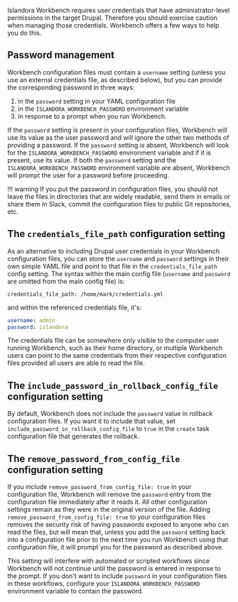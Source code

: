 Islandora Workbench requires user credentials that have administrator-level permissions in the target Drupal. Therefore you should exercise caution when managing those credentials. Workbench offers a few ways to help you do this.

## Password management

Workbench configuration files must contain a `username` setting (unless you use an external credentials file, as described below), but you can provide the corresponding password in three ways:

1. in the `password` setting in your YAML configuration file
1. in the `ISLANDORA_WORKBENCH_PASSWORD` environment variable
1. in response to a prompt when you run Workbench.

If the `password` setting is present in your configuration files, Workbench will use its value as the user password and will ignore the other two methods of providing a password. If the `password` setting is absent, Workbench will look for the `ISLANDORA_WORKBENCH_PASSWORD` environment variable and if it is present, use its value. If both the `password` setting and the `ISLANDORA_WORKBENCH_PASSWORD` environment variable are absent, Workbench will prompt the user for a password before proceeding.

!!! warning
    If you put the password in configuration files, you should not leave the files in directories that are widely readable, send them in emails or share them in Slack, commit the configuration files to public Git repositories, etc.

## The `credentials_file_path` configuration setting

As an alternative to including Drupal user credentials in your Workbench configuration files, you can store the `username` and `password` settings in their own simple YAML file and point to that file in the `credentials_file_path` config setting. The syntax within the main config file (`username` and `password` are omitted from the main config file) is:

```
credentials_file_path: /home/mark/credentials.yml
```

and within the referenced credentials file, it's:

```yaml
username: admin
password: islandora
```

The credentials file can be somewhere only visible to the computer user running Workbench, such as their home directory, or multiple Workbench users can point to the same credentials from their respective configuration files provided all users are able to read the file.

## The `include_password_in_rollback_config_file` configuration setting

By default, Workbench does not include the `password` value in rollback configuration files. If you want it to include that value, set `include_password_in_rollback_config_file` to `true` in the `create` task configuration file that generates the rollback.

## The `remove_password_from_config_file` configuration setting

If you include `remove_password_from_config_file: true` in your configuration file, Workbench will remove the `password` entry from the configuration file immediately after it reads it. All other configuration settings remain as they were in the original version of the file. Adding `remove_password_from_config_file: true` to your configuration files removes the security risk of having passwords exposed to anyone who can read the files, but will mean that, unless you add the `password` setting back into a configuration file prior to the next time you run Workbench using that configuration file, it will prompt you for the password as described above.

This setting will interfere with automated or scripted workflows since Workbench will not continue until the password is entered in response to the prompt. If you don't want to include `password` in your configuration files in these workflows, configure your `ISLANDORA_WORKBENCH_PASSWORD` environment variable to contain the password.